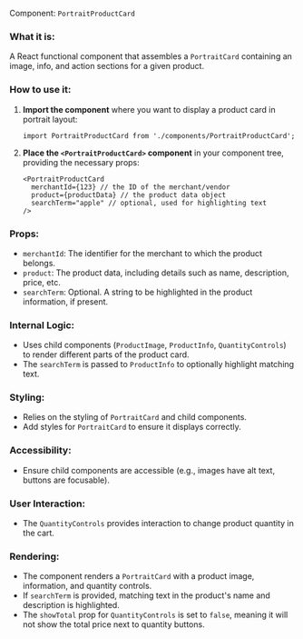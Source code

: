 Component: `PortraitProductCard`

### What it is:
A React functional component that assembles a `PortraitCard` containing an image, info, and action sections for a given product.

### How to use it:

1. **Import the component** where you want to display a product card in portrait layout:
   ```tsx
   import PortraitProductCard from './components/PortraitProductCard';
   ```

2. **Place the `<PortraitProductCard>` component** in your component tree, providing the necessary props:
   ```tsx
   <PortraitProductCard
     merchantId={123} // the ID of the merchant/vendor
     product={productData} // the product data object
     searchTerm="apple" // optional, used for highlighting text
   />
   ```

### Props:
- `merchantId`: The identifier for the merchant to which the product belongs.
- `product`: The product data, including details such as name, description, price, etc.
- `searchTerm`: Optional. A string to be highlighted in the product information, if present.

### Internal Logic:
- Uses child components (`ProductImage`, `ProductInfo`, `QuantityControls`) to render different parts of the product card.
- The `searchTerm` is passed to `ProductInfo` to optionally highlight matching text.

### Styling:
- Relies on the styling of `PortraitCard` and child components.
- Add styles for `PortraitCard` to ensure it displays correctly.

### Accessibility:
- Ensure child components are accessible (e.g., images have alt text, buttons are focusable).

### User Interaction:
- The `QuantityControls` provides interaction to change product quantity in the cart.

### Rendering:
- The component renders a `PortraitCard` with a product image, information, and quantity controls.
- If `searchTerm` is provided, matching text in the product's name and description is highlighted.
- The `showTotal` prop for `QuantityControls` is set to `false`, meaning it will not show the total price next to quantity buttons.

